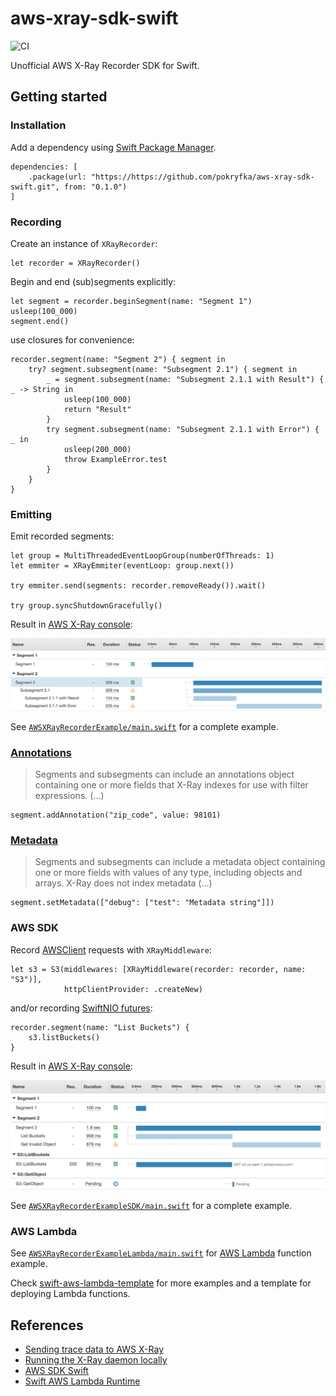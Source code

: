 # aws-xray-sdk-swift

![CI](https://github.com/pokryfka/aws-xray-sdk-swift/workflows/CI/badge.svg)

Unofficial AWS X-Ray Recorder SDK for Swift.

## Getting started

### Installation

Add a dependency using [Swift Package Manager](https://swift.org/package-manager/).

```
dependencies: [
    .package(url: "https://https://github.com/pokryfka/aws-xray-sdk-swift.git", from: "0.1.0")
]
```

### Recording

Create an instance of `XRayRecorder`:

```
let recorder = XRayRecorder()
```

Begin and end (sub)segments explicitly:

```
let segment = recorder.beginSegment(name: "Segment 1")
usleep(100_000)
segment.end()
```

use closures for convenience:

```
recorder.segment(name: "Segment 2") { segment in
    try? segment.subsegment(name: "Subsegment 2.1") { segment in
        _ = segment.subsegment(name: "Subsegment 2.1.1 with Result") { _ -> String in
            usleep(100_000)
            return "Result"
        }
        try segment.subsegment(name: "Subsegment 2.1.1 with Error") { _ in
            usleep(200_000)
            throw ExampleError.test
        }
    }
}
```

### Emitting

Emit recorded segments:

```
let group = MultiThreadedEventLoopGroup(numberOfThreads: 1)
let emmiter = XRayEmmiter(eventLoop: group.next())

try emmiter.send(segments: recorder.removeReady()).wait()

try group.syncShutdownGracefully()
```

Result in [AWS X-Ray console](https://console.aws.amazon.com/xray/home):

![Screenshot of the AWS X-Ray console](./images/example.png?raw=true)

See [`AWSXRayRecorderExample/main.swift`](./Sources/AWSXRayRecorderExample/main.swift) for a complete example.

### [Annotations](https://docs.aws.amazon.com/xray/latest/devguide/xray-api-segmentdocuments.html#api-segmentdocuments-annotations)

> Segments and subsegments can include an annotations object containing one or more fields that X-Ray indexes for use with filter expressions. (...)

```
segment.addAnnotation("zip_code", value: 98101)
```

### [Metadata](https://docs.aws.amazon.com/xray/latest/devguide/xray-api-segmentdocuments.html#api-segmentdocuments-metadata)

> Segments and subsegments can include a metadata object containing one or more fields with values of any type, including objects and arrays. X-Ray does not index metadata (...)

```
segment.setMetadata(["debug": ["test": "Metadata string"]])
```

### AWS SDK

Record [AWSClient](https://github.com/swift-aws/aws-sdk-swift) requests with `XRayMiddleware`:

```
let s3 = S3(middlewares: [XRayMiddleware(recorder: recorder, name: "S3")],
            httpClientProvider: .createNew)
```

and/or recording [SwiftNIO futures](https://github.com/apple/swift-nio):

```
recorder.segment(name: "List Buckets") {
    s3.listBuckets()
}
```

Result in [AWS X-Ray console](https://console.aws.amazon.com/xray/home):

![Screenshot of the AWS X-Ray console](./images/example_sdk.png?raw=true)

See [`AWSXRayRecorderExampleSDK/main.swift`](./Sources/AWSXRayRecorderExampleSDK/main.swift) for a complete example.

### AWS Lambda

See [`AWSXRayRecorderExampleLambda/main.swift`](./Sources/AWSXRayRecorderExampleLambda/main.swift) for [AWS Lambda](https://aws.amazon.com/lambda/) function example.

Check [swift-aws-lambda-template](https://github.com/pokryfka/swift-aws-lambda-template) for more examples and a template  for deploying Lambda functions.

## References

- [Sending trace data to AWS X-Ray](https://docs.aws.amazon.com/xray/latest/devguide/xray-api-sendingdata.html)
- [Running the X-Ray daemon locally](https://docs.aws.amazon.com/xray/latest/devguide/xray-daemon-local.html)
- [AWS SDK Swift](https://github.com/swift-aws/aws-sdk-swift)
- [Swift AWS Lambda Runtime](https://github.com/swift-server/swift-aws-lambda-runtime)
